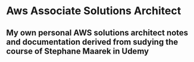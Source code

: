 # Aws Associate Solutions Architect
## My own personal AWS solutions architect notes and documentation derived from sudying the course of Stephane Maarek in Udemy
